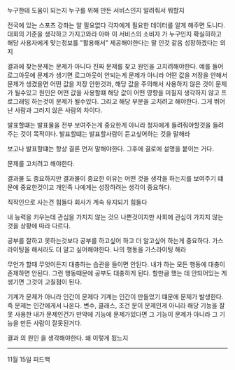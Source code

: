 누구한테 도움이 되는지
누구를 위해 만든 서비스인지
알려줘서 뭐할지

전국에 있는 스포츠 강좌는 알 필요없다 각자에게 필요한 데이터를 알게 해주면 도니다.
대회의 기준을 생각하고 가지고와라
아마 이 서비스의 소비자 가 누구인지 확실히하고 해당 사용자에게 맞는정보를 "활용해서" 제공해야한다는 말 인것 같음
성장하겠다는 의지

결과에 찾는문제는 문제가 아니다
진짜 문제를 찾고 원인을 고치려해야한다.
예를 들어 로그아웃에 문제가 생기면
로그아웃이 안되는게 문제가 아니라
어떤 값을 저장을 안해서 문제가 생겼을면 어떤 값을 저장 안한것과, 해당 값을 주의해서 사용하지 않은 것이 문제가 될수있고
원인은 어떤 값을 사용할떄 해당 값이 어떤 영향을 미칠지 생각하지 않고 프로그래밍 하는것이 문제가 될수있다.
그리고 해당 부분을 고치려고 해야한다. 그게 뛰어난 사람과 그러지 않은 사람의 차이다. 

발표할떄는 발표물을 전부 보여주는게 중요한게 아니라 청자에게 들려줘야할것을
들려주는 것이 목적이다.
발표할떄는 발표할사람이 듣고싶어하는 것을 말해라

보고나 발표할떄는 항상 결론 먼저 말해야한다.
그후에 결로에 설명을 붙이는 거다.

문제를 고치려고 해야한다.

결과물 도 중요하지만
결과물이 중요한 이유는 어떤 것을 생각을 하는지를 보여주기 떄문에 중요한것이고
개인즉 나에게는 성장하려는 생각이 중요하다.

직작인으로 사는건 힘들다 회사가 계속 유지되기 힘들다

내 능력을 키우는데 관심을 가지지 않는 것으 나쁜것이지만
사회에 관심이 가지지 않는것을 상황에 따라 다르다.

공부를 잘하고 못하는것보다 공부를 하고싶어 하고 
더 알고싶어 하는게 중요하다.
가스라이팅을 해서라도 더 알고 싶어해야한다.
나의 행동을 가스라이팅 해라

무언가 할때 무엇이든지 대충하는 습관을 들이면 안된다.
내가 하는 모든 행동에 대충이 존제하면 안된다.
그런 행동때문에 공부도 대충하게 된다.
할만큼 했는 데 안되어있는 게 생기면 그것이 고칠점이 된다.

기계가 문제가 아니라 인간이 문제다
기계는 인간이 만들었기 떄문에 문제가 발생한다.
즉 문제는 인간에게서 나온다.
변수,  클래스, 조건 문이 문제인게 아니라
해당 기능을 잘못 사용한 내가 문제인건가
만약에 기능에 문제가있다면 그 기능이 문제가 아니라 그 기능을 만든 사람이 잘못된거다.

결과 의 원인 을 생각해야한다.
왜 이렇게 됬느지

---

11월  15일 피드백

